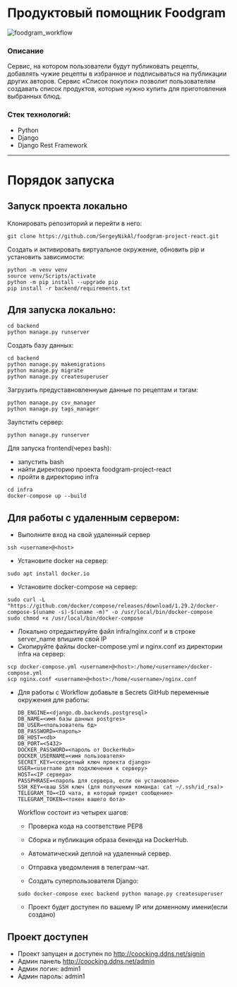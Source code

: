 # Продуктовый помощник Foodgram

![foodgram_workflow](https://github.com/SergeyNikAl/foodgram-project-react/actions/workflows/foodgram_workflow.yml/badge.svg)


### Описание
Сервис, на котором пользователи будут публиковать рецепты, добавлять чужие рецепты в избранное и подписываться на публикации других авторов. Сервис «Список покупок» позволит пользователям создавать список продуктов, которые нужно купить для приготовления выбранных блюд.

### Стек технологий:
- Python
- Django
- Django Rest Framework
---

# Порядок запуска
## Запуск проекта локально
Клонировать репозиторий и перейти в него:
```
git clone https://github.com/SergeyNikAl/foodgram-project-react.git
```

Создать и активировать виртуальное окружение, обновить pip и установить зависимости:
```
python -m venv venv
source venv/Scripts/activate
python -m pip install --upgrade pip
pip install -r backend/requirements.txt
```

## Для запуска локально:
```
cd backend
python manage.py runserver
```

Создать базу данных:
```
cd backend
python manage.py makemigrations
python manage.py migrate
python manage.py createsuperuser
```

Загрузить предуставновленнуые данные по рецептам и тэгам:
```
python manage.py csv_manager
python manage.py tags_manager
```

Заупстить сервер:
```
python manage.py runserver
```

Для запуска frontend(через bash):
- запустить bash
- найти директорию проекта foodgram-project-react
- пройти в директорию infra
```
cd infra
docker-compose up --build
```

## Для работы с удаленным сервером:
* Выполните вход на свой удаленный сервер
```
ssh <username>@<host>
```

* Установите docker на сервер:
```
sudo apt install docker.io 
```
* Установите docker-compose на сервер:
```
sudo curl -L "https://github.com/docker/compose/releases/download/1.29.2/docker-compose-$(uname -s)-$(uname -m)" -o /usr/local/bin/docker-compose
sudo chmod +x /usr/local/bin/docker-compose
```
* Локально отредактируйте файл infra/nginx.conf и в строке server_name впишите свой IP
* Скопируйте файлы docker-compose.yml и nginx.conf из директории infra на сервер:
```
scp docker-compose.yml <username>@<host>:/home/<username>/docker-compose.yml
scp nginx.conf <username>@<host>:/home/<username>/nginx.conf
```
* Для работы с Workflow добавьте в Secrets GitHub переменные окружения для работы:
    ```
    DB_ENGINE=<django.db.backends.postgresql>
    DB_NAME=<имя базы данных postgres>
    DB_USER=<пользователь бд>
    DB_PASSWORD=<пароль>
    DB_HOST=<db>
    DB_PORT=<5432>
    DOCKER_PASSWORD=<пароль от DockerHub>
    DOCKER_USERNAME=<имя пользователя>
    SECRET_KEY=<секретный ключ проекта django>
    USER=<username для подключения к серверу>
    HOST=<IP сервера>
    PASSPHRASE=<пароль для сервера, если он установлен>
    SSH_KEY=<ваш SSH ключ (для получения команда: cat ~/.ssh/id_rsa)>
    TELEGRAM_TO=<ID чата, в который придет сообщение>
    TELEGRAM_TOKEN=<токен вашего бота>
    ```
    Workflow состоит из четырех шагов:
     - Проверка кода на соответствие PEP8
     - Сборка и публикация образа бекенда на DockerHub.
     - Автоматический деплой на удаленный сервер.
     - Отправка уведомления в телеграм-чат.  
  
    - Создать суперпользователя Django:
    ```
    sudo docker-compose exec backend python manage.py createsuperuser
    ```
    - Проект будет доступен по вашему IP или доменному имени(если создано)

## Проект доступен
- Проект запущен и доступен по http://coocking.ddns.net/signin
- Админ панель http://coocking.ddns.net/admin
- Админ логин: admin1
- Админ пароль: admin1